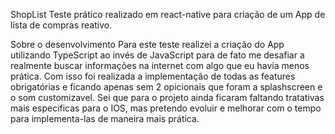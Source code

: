 ShopList
Teste prático realizado em react-native para criação de um App de lista de compras reativo.

Sobre o desenvolvimento
Para este teste realizei a criação do App utilizando TypeScript ao invés de JavaScript para de fato me desafiar a realmente buscar informações na internet com algo que eu havia menos prática. Com isso foi realizada a implementação de todas as features obrigatórias e ficando apenas sem 2 opicionais que foram a splashscreen e o som customizavel. Sei que para o projeto ainda ficaram faltando tratativas mais especificas para o IOS, mas pretendo evoluir e melhorar com o tempo para implementa-las de maneira mais prática.